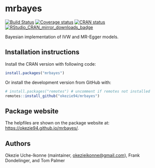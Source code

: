# mrbayes

[![Build Status](https://github.com/okezie94/mrbayes/workflows/R-CMD-check/badge.svg)](https://github.com/okezie94/mrbayes/actions?workflow=R-CMD-check)
[![Coverage status](https://codecov.io/gh/okezie94/mrbayes/branch/master/graph/badge.svg)](https://codecov.io/github/okezie94/mrbayes?branch=master)
[![CRAN status](https://www.r-pkg.org/badges/version/mrbayes)](https://cran.r-project.org/package=mrbayes)
[![RStudio_CRAN_mirror_downloads_badge](http://cranlogs.r-pkg.org/badges/grand-total/mrbayes?color=blue)](https://CRAN.R-project.org/package=mrbayes)

Bayesian implementation of IVW and MR-Egger models.


## Installation instructions
 
Install the CRAN version with following code:
``` r
install.packages("mrbayes")
``` 

Or install the development version from GitHub with:
 
``` r
# install.packages("remotes") # uncomment if remotes not installed
remotes::install_github("okezie94/mrbayes")
```

## Package website

The helpfiles are shown on the package website at: <https://okezie94.github.io/mrbayes/>.

## Authors
Okezie Uche-Ikonne (maintainer, okezieikonne@gmail.com), Frank Dondelinger, and Tom Palmer

